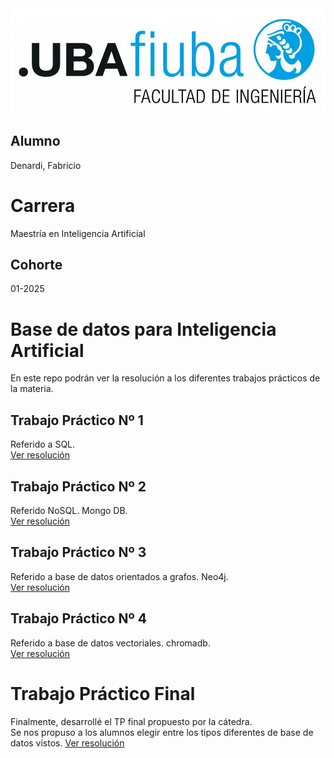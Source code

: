 <img src="https://github.com/hernancontigiani/ceia_memorias_especializacion/raw/master/Figures/logoFIUBA.jpg" alt="logoFIUBA" width="600">


## Alumno
Denardi, Fabricio

# Carrera
Maestría en Inteligencia Artificial

## Cohorte
01-2025

# Base de datos para Inteligencia Artificial

En este repo podrán ver la resolución a los diferentes trabajos prácticos de la materia.

## Trabajo Práctico Nº 1
Referido a SQL. \
[Ver resolución](TP1/chinook_solved.MD)

## Trabajo Práctico Nº 2
Referido NoSQL. Mongo DB. \
[Ver resolución](TP2/mongoDB_solved.MD)


## Trabajo Práctico Nº 3
Referido a  base de datos orientados a grafos. Neo4j. \
[Ver resolución](TP3/neo4j_solved.MD)


## Trabajo Práctico Nº 4
Referido a  base de datos vectoriales. chromadb. \
[Ver resolución](TP4/chromadb.ipynb)


# Trabajo Práctico Final
Finalmente, desarrollé el TP final propuesto por la cátedra. \
Se nos propuso a los alumnos elegir entre los tipos diferentes de base de datos vistos. 
[Ver resolución](TPFinal/tpfinal_neo4j_solved.MD)